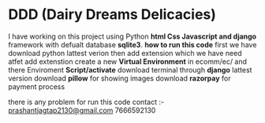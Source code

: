 # DDD (Dairy Dreams Delicacies)
I have working on this project using Python **html Css Javascript and django** framework with defualt database **sqlite3**.
**how to run this code**
first we have download python lattest verion
then add extension which we have need 
atfet add extenstion create a new **Virtual Environment** in ecomm/ec/ and there Enviroment **Script/activate** 
download terminal through **django** lattest version 
download **pillow** for showing images
download **razorpay** for payment process

there is any problem for run this code contact :- prashantjagtap2130@gmail.com
                                                  7666592130


